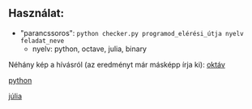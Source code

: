## Használat:
* "parancssoros": ```python checker.py programod_elérési_útja nyelv feladat_neve```
  * nyelv: python, octave, julia, binary

Néhány kép a hívásról (az eredményt már másképp írja ki):
[oktáv](etc/oct.png)

[python](etc/pyth.png)

[júlia](etc/julia.png)
